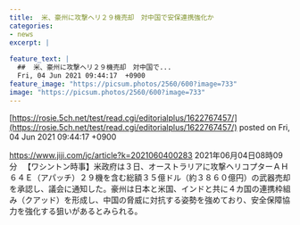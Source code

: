 ```yaml
---
title:  米、豪州に攻撃ヘリ２９機売却　対中国で安保連携強化か  
categories:
- news
excerpt: |
  
feature_text: |
  ##  米、豪州に攻撃ヘリ２９機売却　対中国で...
  Fri, 04 Jun 2021 09:44:17  +0900
feature_image: "https://picsum.photos/2560/600?image=733"
image: "https://picsum.photos/2560/600?image=733"
---
```


[https://rosie.5ch.net/test/read.cgi/editorialplus/1622767457/](https://rosie.5ch.net/test/read.cgi/editorialplus/1622767457/)
posted on Fri, 04 Jun 2021 09:44:17  +0900

<!--more-->

https://www.jiji.com/jc/article?k=2021060400283 2021年06月04日08時09分 　【ワシントン時事】米政府は３日、オーストラリアに攻撃ヘリコプターＡＨ６４Ｅ（アパッチ）２９機を含む総額３５億ドル（約３８６０億円）の武器売却を承認し、議会に通知した。豪州は日本と米国、インドと共に４カ国の連携枠組み（クアッド）を形成し、中国の脅威に対抗する姿勢を強めており、安全保障協力を強化する狙いがあるとみられる。

